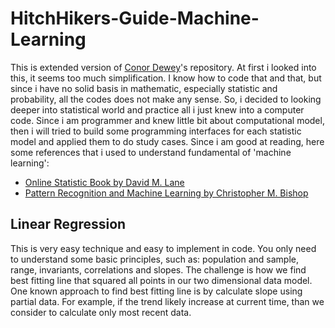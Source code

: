 # HitchHikers-Guide-Machine-Learning
This is extended version of [Conor Dewey](https://github.com/conordewey3)'s repository.
At first i looked into this, it seems too much simplification.
I know how to code that and that, but since i have no solid basis in mathematic, especially statistic and probability, all the codes does not make any sense.
So, i decided to looking deeper into statistical world and practice all i just knew into a computer code. Since i am programmer and knew little bit about computational model, then i will tried to build some programming interfaces for each statistic model and applied them to do study cases.
Since i am good at reading, here some references that i used to understand fundamental of 'machine learning':
* [Online Statistic Book by David M. Lane](http://onlinestatbook.com/2/index.html)
* [Pattern Recognition and Machine Learning by Christopher M. Bishop](https://www.goodreads.com/book/show/55881.Pattern_Recognition_and_Machine_Learning)

## Linear Regression
This is very easy technique and easy to implement in code. You only need to understand some basic principles, such as: population and sample, range, invariants, correlations and slopes.
The challenge is how we find best fitting line that squared all points in our two dimensional data model. One known approach to find best fitting line is by calculate slope using partial data. For example, if the trend likely increase at current time, than we consider to calculate only most recent data.